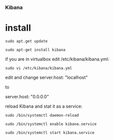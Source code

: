 ### Kibana

# install
```
sudo apt.get update
```

```
sudo apt-get install kibana
```

if you are in virtualbox edit /etc/kibana/kibana.yml:
```
sudo vi /etc/kibana/kibana.yml
```
edit and change server.host: "localhost"

to

server.host: "0.0.0.0"

reload Kibana and stat it as a service:

```
sudo /bin/systemctl daemon-reload
```
```
sudo /bin/systemctl enable kibana.service
```
```
sudo /bin/systemctl start kibana.service
```
